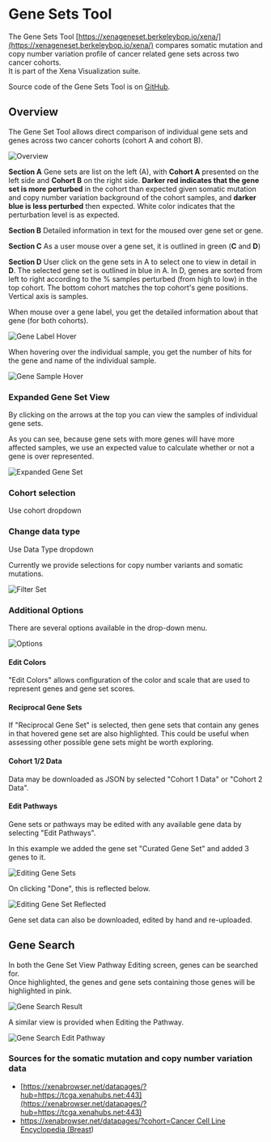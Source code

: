 # Gene Sets Tool

The Gene Sets Tool [https://xenageneset.berkeleybop.io/xena/](https://xenageneset.berkeleybop.io/xena/) compares somatic mutation and copy number variation profile of cancer related gene sets across two cancer cohorts.  
It is part of the Xena Visualization suite.

Source code of the Gene Sets Tool is on [GitHub](https://github.com/ucscXena/XenaGoWidget).

## Overview

The Gene Set Tool allows direct comparison of individual gene sets and genes across two cancer cohorts \(cohort A and cohort B\).

![Overview](../.gitbook/assets/overview1.png)

**Section A** Gene sets are list on the left \(A\), with **Cohort A** presented on the left side and **Cohort B** on the right side. **Darker red indicates that the gene set is more perturbed** in the cohort than expected given somatic mutation and copy number variation background of the cohort samples, and **darker blue is less perturbed** then expected. White color indicates that the perturbation level is as expected.

**Section B** Detailed information in text for the moused over gene set or gene.

**Section C** As a user mouse over a gene set, it is outlined in green \(**C** and **D**\)

**Section D** User click on the gene sets in A to select one to view in detail in **D**. The selected gene set is outlined in blue in A.  In D, genes are sorted from left to right according to the % samples perturbed \(from high to low\) in the top cohort. The bottom cohort matches the top cohort's gene positions. Vertical axis is samples. 

When mouse over a gene label, you get the detailed information about that gene \(for both cohorts\).

![Gene Label Hover](../.gitbook/assets/genelabelhover.png)

When hovering over the individual sample, you get the number of hits for the gene and name of the individual sample.

![Gene Sample Hover](../.gitbook/assets/genesamplehover.png)

### Expanded Gene Set View

By clicking on the arrows at the top you can view the samples of individual gene sets.

As you can see, because gene sets with more genes will have more affected samples, we use an expected value to calculate whether or not a gene is over represented.

![Expanded Gene Set](../.gitbook/assets/expandedgenesetviewer.png)

### Cohort selection

Use cohort dropdown

### Change data type

Use Data Type dropdown

Currently we provide selections for copy number variants and somatic mutations.

![Filter Set](../.gitbook/assets/filterselector.png)

### Additional Options

There are several options available in the drop-down menu.

![Options](../.gitbook/assets/options1_200.png)

#### Edit Colors

"Edit Colors" allows configuration of the color and scale that are used to represent genes and gene set scores.

#### Reciprocal Gene Sets

If "Reciprocal Gene Set" is selected, then gene sets that contain any genes in that hovered gene set are also highlighted. This could be useful when assessing other possible gene sets might be worth exploring.

#### Cohort 1/2 Data

Data may be downloaded as JSON by selected "Cohort 1 Data" or "Cohort 2 Data".

#### Edit Pathways

Gene sets or pathways may be edited with any available gene data by selecting "Edit Pathways".

In this example we added the gene set "Curated Gene Set" and added 3 genes to it.

![Editing Gene Sets](../.gitbook/assets/editgeneset1.png)

On clicking "Done", this is reflected below.

![Editing Gene Set Reflected](../.gitbook/assets/editgenesetreflected.png)

Gene set data can also be downloaded, edited by hand and re-uploaded.

## Gene Search

In both the Gene Set View Pathway Editing screen, genes can be searched for.  
Once highlighted, the genes and gene sets containing those genes will be highlighted in pink.

![Gene Search Result](../.gitbook/assets/genesetviewergenesearch.png)

A similar view is provided when Editing the Pathway.

![Gene Search Edit Pathway](../.gitbook/assets/editpathwaygenesearch.png)



### Sources for the somatic mutation and copy number variation data

* [https://xenabrowser.net/datapages/?hub=https://tcga.xenahubs.net:443](https://xenabrowser.net/datapages/?hub=https://tcga.xenahubs.net:443)
* [https://xenabrowser.net/datapages/?cohort=Cancer Cell Line Encyclopedia \(Breast](https://xenabrowser.net/datapages/?cohort=Cancer%20Cell%20Line%20Encyclopedia%20%28Breast)\)

